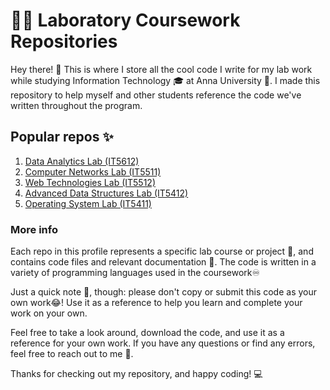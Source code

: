 # 👨‍💻 Laboratory Coursework Repositories

Hey there! 👋 This is where I store all the cool code I write for my lab work while studying Information Technology 🎓 at Anna University 🏫. I made this repository to help myself and other students reference the code we've written throughout the program.

## Popular repos ✨
1. [Data Analytics Lab (IT5612)](https://github.com/nekonori/dataAnalyticsLab)
2. [Computer Networks Lab (IT5511)](https://github.com/nekonori/cnLab)
3. [Web Technologies Lab (IT5512)](https://github.com/nekonori/webTechLab)
4. [Advanced Data Structures Lab (IT5412)](https://github.com/nekonori/adsLab)
5. [Operating System Lab (IT5411)](https://github.com/nekonori/adsLab)

### More info
Each repo in this profile represents a specific lab course or project 📁, and contains code files and relevant documentation 📝. The code is written in a variety of programming languages used in the coursework♾️

Just a quick note 📝, though: please don't copy or submit this code as your own work😂! Use it as a reference to help you learn and complete your work on your own.

Feel free to take a look around, download the code, and use it as a reference for your own work. If you have any questions or find any errors, feel free to reach out to me 🤙.

Thanks for checking out my repository, and happy coding! 💻
